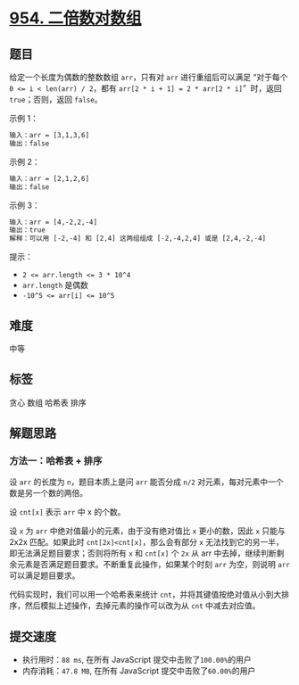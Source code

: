 # [954. 二倍数对数组](https://leetcode-cn.com/problems/array-of-doubled-pairs/)

## 题目

给定一个长度为偶数的整数数组 `arr`，只有对 `arr` 进行重组后可以满足 “对于每个 `0 <= i < len(arr) / 2`，都有 `arr[2 * i + 1] = 2 * arr[2 * i]`”  时，返回 `true`；否则，返回 `false`。

示例 1：

```txt
输入：arr = [3,1,3,6]
输出：false
```

示例 2：

```txt
输入：arr = [2,1,2,6]
输出：false
```

示例 3：

```txt
输入：arr = [4,-2,2,-4]
输出：true
解释：可以用 [-2,-4] 和 [2,4] 这两组组成 [-2,-4,2,4] 或是 [2,4,-2,-4]
```

提示：

- `2 <= arr.length <= 3 * 10^4`
- `arr.length` 是偶数
- `-10^5 <= arr[i] <= 10^5`

## 难度

中等

## 标签

贪心 数组 哈希表 排序

## 解题思路

### 方法一：哈希表 + 排序

设 `arr` 的长度为 `n`，题目本质上是问 `arr` 能否分成 `n/2` 对元素，每对元素中一个数是另一个数的两倍。

设 `cnt[x]` 表示 `arr` 中 x 的个数。

设 `x` 为 `arr` 中绝对值最小的元素，由于没有绝对值比 `x` 更小的数，因此 `x` 只能与 2x2x 匹配。如果此时 `cnt[2x]<cnt[x]`，那么会有部分 `x` 无法找到它的另一半，即无法满足题目要求；否则将所有 `x` 和 `cnt[x]` 个 `2x` 从 arr 中去掉，继续判断剩余元素是否满足题目要求。不断重复此操作，如果某个时刻 `arr` 为空，则说明 `arr` 可以满足题目要求。

代码实现时，我们可以用一个哈希表来统计 `cnt`，并将其键值按绝对值从小到大排序，然后模拟上述操作，去掉元素的操作可以改为从 `cnt` 中减去对应值。

## 提交速度

- 执行用时：`88 ms`, 在所有 JavaScript 提交中击败了`100.00%`的用户
- 内存消耗：`47.8 MB`, 在所有 JavaScript 提交中击败了`60.00%`的用户
